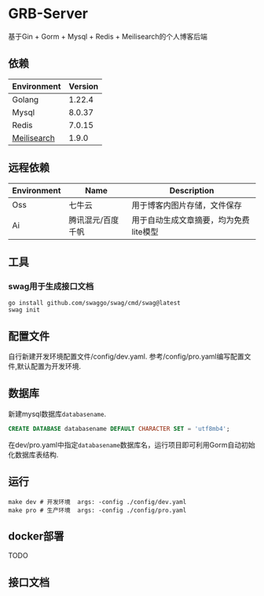 # GRB-Server
基于Gin + Gorm + Mysql + Redis + Meilisearch的个人博客后端
## 依赖
| Environment                                | Version |
| ------------------------------------------ | ------- |
| Golang                                     | 1.22.4  |
| Mysql                                      | 8.0.37  |
| Redis                                      | 7.0.15  |
| [Meilisearch](https://www.meilisearch.com) | 1.9.0   |
## 远程依赖
| Environment | Name           | Description          |
| ----------- | -------------- | -------------------- |
| Oss         | 七牛云          | 用于博客内图片存储，文件保存    |
| Ai          | 腾讯混元/百度千帆  | 用于自动生成文章摘要，均为免费lite模型   |

## 工具
### swag用于生成接口文档
```shell
go install github.com/swaggo/swag/cmd/swag@latest
swag init
```
## 配置文件
自行新建开发环境配置文件/config/dev.yaml.
参考/config/pro.yaml编写配置文件,默认配置为开发环境.
## 数据库
新建mysql数据库``databasename``.
```sql
CREATE DATABASE databasename DEFAULT CHARACTER SET = 'utf8mb4';
```
在dev/pro.yaml中指定``databasename``数据库名，运行项目即可利用Gorm自动初始化数据库表结构.
## 运行
```shell
make dev # 开发环境  args: -config ./config/dev.yaml
make pro # 生产环境  args: -config ./config/pro.yaml
```
## docker部署
TODO
## 接口文档

